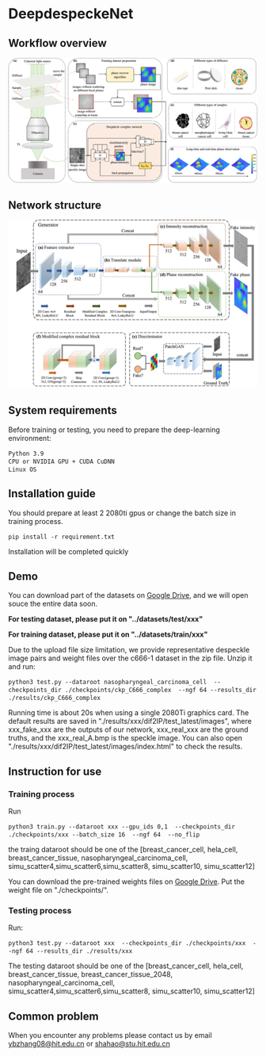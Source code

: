 # DeepdespeckeNet

## Workflow overview
![Workflow overview](/assets/overview.jpg)


## Network structure
![Network structure](/assets/network.jpg)

## System requirements
Before training or testing, you need to prepare the deep-learning environment:
```
Python 3.9
CPU or NVIDIA GPU + CUDA CuDNN
Linux OS
```

## Installation guide
You should prepare at least 2 2080ti gpus or change the batch size in training process. 
```
pip install -r requirement.txt
```
Installation will be completed quickly

## Demo
You can download part of the datasets on [Google Drive](https://drive.google.com/drive/folders/1jF5DLO8Ug0hElA0rOrNcWN_RJUkaqjCp?usp=sharing), and we will open souce the entire data soon.

**For testing dataset, please put it on "../datasets/test/xxx"**

**For training dataset, please put it on "../datasets/train/xxx"**

Due to the upload file size limitation, we provide representative despeckle image pairs and weight files over the c666-1 dataset in the zip file. Unzip it and run: 

```                          
python3 test.py --dataroot nasopharyngeal_carcinoma_cell  --checkpoints_dir ./checkpoints/ckp_C666_complex  --ngf 64 --results_dir ./results/ckp_C666_complex
```

Running time is about 20s when using a single 2080Ti graphics card. The default results are saved in "./results/xxx/dif2IP/test_latest/images", where xxx_fake_xxx are the outputs of our network, xxx_real_xxx are the ground truths, and the xxx_real_A.bmp is the speckle image. You can also open "./results/xxx/dif2IP/test_latest/images/index.html" to check the results.


## Instruction for use
### Training process

Run 
```
python3 train.py --dataroot xxx --gpu_ids 0,1  --checkpoints_dir ./checkpoints/xxx --batch_size 16  --ngf 64  --no_flip
```
the traing dataroot should be one of the [breast_cancer_cell, hela_cell, breast_cancer_tissue, nasopharyngeal_carcinoma_cell, simu_scatter4,simu_scatter6,simu_scatter8, simu_scatter10, simu_scatter12]

You can download the pre-trained weights files on [Google Drive](https://drive.google.com/drive/folders/1-KcDxA5QWE8G-_YlJphAYG-20pO4x5rx?usp=sharing). Put the weight file on "./checkpoints/".
### Testing process

Run:
```
python3 test.py --dataroot xxx  --checkpoints_dir ./checkpoints/xxx  --ngf 64 --results_dir ./results/xxx
```

The testing dataroot should be one of the [breast_cancer_cell, hela_cell, breast_cancer_tissue, breast_cancer_tissue_2048, nasopharyngeal_carcinoma_cell, simu_scatter4,simu_scatter6,simu_scatter8, simu_scatter10, simu_scatter12]



## Common problem
When you encounter any problems please contact us by email <ybzhang08@hit.edu.cn> or <shahao@stu.hit.edu.cn> 
